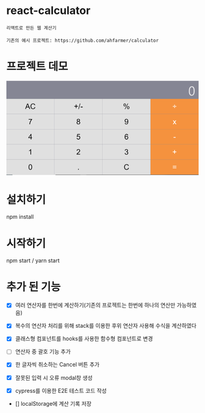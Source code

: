# react-calculator

    리액트로 만든 웹 계산기

    기존의 예시 프로젝트: https://github.com/ahfarmer/calculator

# 프로젝트 데모

![Project Sample Image](/public/example.PNG)

# 설치하기

npm install

# 시작하기

npm start / yarn start

# 추가 된 기능

- [x] 여러 연산자를 한번에 계산하기(기존의 프로젝트는 한번에 하나의 연산만 가능하였음)

- [x] 복수의 연산자 처리를 위해 stack를 이용한 후위 연산자 사용해 수식을 계산하였다

- [x] 클래스형 컴포넌트를 hooks를 사용한 함수형 컴포넌트로 변경

- [ ] 연산자 중 괄호 기능 추가

- [x] 한 글자씩 취소하는 Cancel 버튼 추가

- [x] 잘못된 입력 시 오류 modal창 생성

- [x] cypress를 이용한 E2E 테스트 코드 작성

- [] localStorage에 계산 기록 저장
